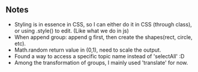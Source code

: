 ## Notes

- Styling is in essence in CSS, so I can either do it in CSS (through class), or using .style() to edit. (Like what we do in js)
- When append group: append g first, then create the shapes(rect, circle, etc).
- Math.random return value in (0,1), need to scale the output.
- Found a way to access a specific topic name instead of 'selectAll' :D
- Among the transformation of groups, I mainly used 'translate' for now.
